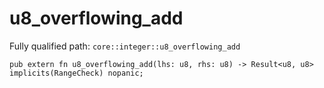 # u8_overflowing_add

Fully qualified path: `core::integer::u8_overflowing_add`

<pre><code class="language-rust">pub extern fn u8_overflowing_add(lhs: u8, rhs: u8) -&gt; Result&lt;u8, u8&gt; implicits(RangeCheck) nopanic;</code></pre>

